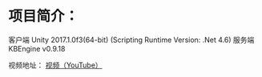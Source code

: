 项目简介：
==
客户端 Unity 2017.1.0f3(64-bit)  (Scripting Runtime Version: .Net 4.6)
服务端 KBEngine v0.9.18

视频地址：
[视频（YouTube）](https://www.youtube.com/watch?v=U92KrtGQ5Mc&list=PLS2_hNFiin5IKlV_yDac1wAH_3L12Mk_N)
